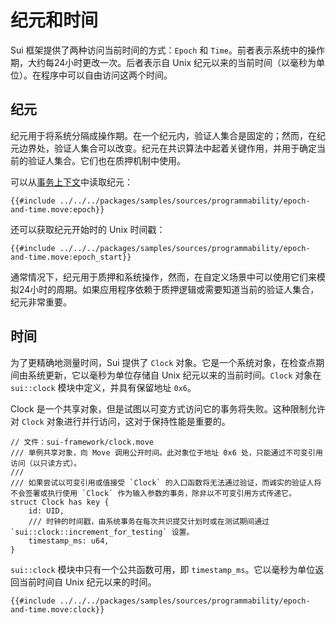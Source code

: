 # 纪元和时间

Sui 框架提供了两种访问当前时间的方式：`Epoch` 和 `Time`。前者表示系统中的操作期，大约每24小时更改一次。后者表示自 Unix 纪元以来的当前时间（以毫秒为单位）。在程序中可以自由访问这两个时间。

## 纪元

纪元用于将系统分隔成操作期。在一个纪元内，验证人集合是固定的；然而，在纪元边界处，验证人集合可以改变。纪元在共识算法中起着关键作用，并用于确定当前的验证人集合。它们也在质押机制中使用。

可以从[事务上下文](./transaction-context.md)中读取纪元：

```move
{{#include ../../../packages/samples/sources/programmability/epoch-and-time.move:epoch}}
```

还可以获取纪元开始时的 Unix 时间戳：

```move
{{#include ../../../packages/samples/sources/programmability/epoch-and-time.move:epoch_start}}
```

通常情况下，纪元用于质押和系统操作，然而，在自定义场景中可以使用它们来模拟24小时的周期。如果应用程序依赖于质押逻辑或需要知道当前的验证人集合，纪元非常重要。

## 时间

为了更精确地测量时间，Sui 提供了 `Clock` 对象。它是一个系统对象，在检查点期间由系统更新，它以毫秒为单位存储自 Unix 纪元以来的当前时间。`Clock` 对象在 `sui::clock` 模块中定义，并具有保留地址 `0x6`。

Clock 是一个共享对象，但是试图以可变方式访问它的事务将失败。这种限制允许对 `Clock` 对象进行并行访问，这对于保持性能是重要的。

```move
// 文件：sui-framework/clock.move
/// 单例共享对象，向 Move 调用公开时间。此对象位于地址 0x6 处，只能通过不可变引用访问（以只读方式）。
///
/// 如果尝试以可变引用或值接受 `Clock` 的入口函数将无法通过验证，而诚实的验证人将不会签署或执行使用 `Clock` 作为输入参数的事务，除非以不可变引用方式传递它。
struct Clock has key {
    id: UID,
    /// 时钟的时间戳，由系统事务在每次共识提交计划时或在测试期间通过 `sui::clock::increment_for_testing` 设置。
    timestamp_ms: u64,
}
```

`sui::clock` 模块中只有一个公共函数可用，即 `timestamp_ms`。它以毫秒为单位返回当前时间自 Unix 纪元以来的时间。

```move
{{#include ../../../packages/samples/sources/programmability/epoch-and-time.move:clock}}
```

<!-- TODO:

## Testing

TODO: how to use Clock in tests. -->